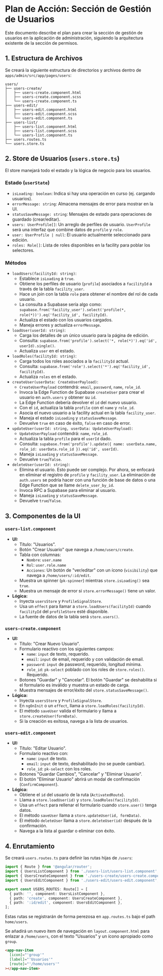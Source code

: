 # Plan de Acción: Sección de Gestión de Usuarios

Este documento describe el plan para crear la sección de gestión de usuarios en la aplicación de administración, siguiendo la arquitectura existente de la sección de permisos.

## 1. Estructura de Archivos

Se creará la siguiente estructura de directorios y archivos dentro de `apps/admin/src/app/pages/users`:

```
users/
├── users-create/
│   ├── users-create.component.html
│   ├── users-create.component.scss
│   └── users-create.component.ts
├── users-edit/
│   ├── users-edit.component.html
│   ├── users-edit.component.scss
│   └── users-edit.component.ts
├── users-list/
│   ├── users-list.component.html
│   ├── users-list.component.scss
│   └── users-list.component.ts
├── users.routes.ts
└── users.store.ts
```

## 2. Store de Usuarios (`users.store.ts`)

El store manejará todo el estado y la lógica de negocio para los usuarios.

### Estado (`userState`)

-   `isLoading: boolean`: Indica si hay una operación en curso (ej. cargando usuarios).
-   `errorMessage: string`: Almacena mensajes de error para mostrar en la UI.
-   `statusSaveMessage: string`: Mensajes de estado para operaciones de guardado (crear/editar).
-   `users: UserProfile[]`: Un arreglo de perfiles de usuario. `UserProfile` será una interfaz que combine datos de `profile` y `role`.
-   `user: UserProfile | null`: El usuario actualmente seleccionado para edición.
-   `roles: Role[]`: Lista de roles disponibles en la facility para poblar los selectores.

### Métodos

-   `loadUsers(facilityId: string)`:
    -   Establece `isLoading` a `true`.
    -   Obtiene los perfiles de usuario (`profile`) asociados a `facilityId` a través de la tabla `facility_user`.
    -   Hace un join con la tabla `role` para obtener el nombre del rol de cada usuario.
    -   La consulta a Supabase sería algo como: `supabase.from('facility_user').select('profile(*, role(*))').eq('facility_id', facilityId)`.
    -   Actualiza el estado con los usuarios cargados.
    -   Maneja errores y actualiza `errorMessage`.
-   `loadUser(userId: string)`:
    -   Carga los detalles de un único usuario para la página de edición.
    -   Consulta: `supabase.from('profile').select('*, role(*)').eq('id', userId).single()`.
    -   Actualiza `user` en el estado.
-   `loadRoles(facilityId: string)`:
    -   Carga todos los roles asociados a la `facilityId` actual.
    -   Consulta: `supabase.from('role').select('*').eq('facility_id', facilityId)`.
    -   Actualiza `roles` en el estado.
-   `createUser(userData: CreateUserPayload)`:
    -   `CreateUserPayload` contendrá: `email`, `password`, `name`, `role_id`.
    -   Invoca la Edge Function de Supabase `createUser` para crear el usuario en `auth.users` y obtener su `id`.
    -   La Edge Function debería devolver el `id` del nuevo usuario.
    -   Con el `id`, actualiza la tabla `profile` con el `name` y `role_id`.
    -   Asocia el nuevo usuario a la facility actual en la tabla `facility_user`.
    -   Maneja el estado `isLoading` y `statusSaveMessage`.
    -   Devuelve `true` en caso de éxito, `false` en caso de error.
-   `updateUser(userId: string, userData: UpdateUserPayload)`:
    -   `UpdateUserPayload` contendrá: `name`, `role_id`.
    -   Actualiza la tabla `profile` para el `userId` dado.
    -   Consulta: `supabase.from('profile').update({ name: userData.name, role_id: userData.role_id }).eq('id', userId)`.
    -   Maneja `isLoading` y `statusSaveMessage`.
    -   Devuelve `true`/`false`.
-   `deleteUser(userId: string)`:
    -   Elimina el usuario. Esto puede ser complejo. Por ahora, se enfocará en eliminar el registro de `profile` y `facility_user`. La eliminación de `auth.users` se podría hacer con una función de base de datos o una Edge Function que se llame `delete_user_by_id`.
    -   Invoca RPC a Supabase para eliminar al usuario.
    -   Maneja `isLoading` y `statusSaveMessage`.
    -   Devuelve `true`/`false`.

## 3. Componentes de la UI

### `users-list.component`

-   **UI:**
    -   Título: "Usuarios".
    -   Botón "Crear Usuario" que navega a `/home/users/create`.
    -   Tabla con columnas:
        -   `Nombre`: `user.name`
        -   `Rol`: `user.role.name`
        -   `Acciones`: Un botón de "ver/editar" con un ícono (`visibility`) que navega a `/home/users/:id/edit`.
    -   Muestra un spinner (`pk-spinner`) mientras `store.isLoading()` sea `true`.
    -   Muestra un mensaje de error si `store.errorMessage()` tiene un valor.
-   **Lógica:**
    -   Inyecta `usersStore` y `ProfileSignalStore`.
    -   Usa un `effect` para llamar a `store.loadUsers(facilityId)` cuando `facilityId` del `profileStore` esté disponible.
    -   La fuente de datos de la tabla será `store.users()`.

### `users-create.component`

-   **UI:**
    -   Título: "Crear Nuevo Usuario".
    -   Formulario reactivo con los siguientes campos:
        -   `name`: `input` de texto, requerido.
        -   `email`: `input` de email, requerido y con validación de email.
        -   `password`: `input` de password, requerido, longitud mínima.
        -   `role_id`: `pk-select` poblado con los roles de `store.roles()`. Requerido.
    -   Botones "Guardar" y "Cancelar". El botón "Guardar" se deshabilita si el formulario es inválido y muestra un estado de carga.
    -   Muestra mensajes de error/éxito del `store.statusSaveMessage()`.
-   **Lógica:**
    -   Inyecta `usersStore` y `ProfileSignalStore`.
    -   En `ngOnInit` o un `effect`, llama a `store.loadRoles(facilityId)`.
    -   El método `saveUser` valida el formulario y llama a `store.createUser(formData)`.
    -   Si la creación es exitosa, navega a la lista de usuarios.

### `users-edit.component`

-   **UI:**
    -   Título: "Editar Usuario".
    -   Formulario reactivo con:
        -   `name`: `input` de texto.
        -   `email`: `input` de texto, deshabilitado (no se puede cambiar).
        -   `role_id`: `pk-select` con los roles.
    -   Botones "Guardar Cambios", "Cancelar" y "Eliminar Usuario".
    -   El botón "Eliminar Usuario" abrirá un modal de confirmación (`ConfirmComponent`).
-   **Lógica:**
    -   Obtiene el `id` del usuario de la ruta (`ActivatedRoute`).
    -   Llama a `store.loadUser(id)` y `store.loadRoles(facilityId)`.
    -   Usa un `effect` para rellenar el formulario cuando `store.user()` tenga datos.
    -   El método `saveUser` llama a `store.updateUser(id, formData)`.
    -   El método `deleteUser` llama a `store.deleteUser(id)` después de la confirmación.
    -   Navega a la lista al guardar o eliminar con éxito.

## 4. Enrutamiento

Se creará `users.routes.ts` para definir las rutas hijas de `/users`:

```typescript
import { Route } from '@angular/router';
import { UsersListComponent } from './users-list/users-list.component';
import { UsersCreateComponent } from './users-create/users-create.component';
import { UsersEditComponent } from './users-edit/users-edit.component';

export const USERS_ROUTES: Route[] = [
  { path: '', component: UsersListComponent },
  { path: 'create', component: UsersCreateComponent },
  { path: ':id/edit', component: UsersEditComponent },
];
```

Estas rutas se registrarán de forma perezosa en `app.routes.ts` bajo el path `home/users`.

Se añadirá un nuevo item de navegación en `layout.component.html` para enlazar a `/home/users`, con el texto "Usuarios" y un ícono apropiado como `group`.

```html
<app-nav-item
  [icon]="'group'"
  [label]="'Usuarios'"
  [route]="'/home/users'"
></app-nav-item>
``` 

